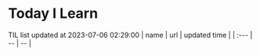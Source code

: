 # Today I Learn 
TIL list updated at 2023-07-06 02:29:00
| name | url | updated time |
| :--- | -- | -- |
